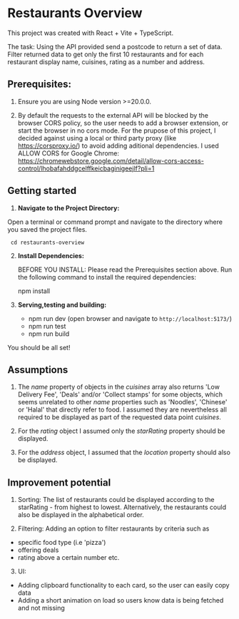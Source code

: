 # Restaurants Overview

This project was created with React + Vite + TypeScript.

The task: Using the API provided send a postcode to return a set of data. Filter returned data to get only the first 10 restaurants and for each restaurant display name, cuisines, rating as a number and address.

## Prerequisites:

1. Ensure you are using Node version >=20.0.0.

2. By default the requests to the external API will be blocked by the browser CORS policy, so the user needs to add a browser extension, or start the browser in no cors mode. For the prupose of this project, I decided against using a local or third party proxy (like https://corsproxy.io/) to avoid adding aditional dependencies. I used ALLOW CORS for Google Chrome: https://chromewebstore.google.com/detail/allow-cors-access-control/lhobafahddgcelffkeicbaginigeejlf?pli=1

## Getting started

1. **Navigate to the Project Directory:**

Open a terminal or command prompt and navigate to the directory where you saved the project files.

     cd restaurants-overview

2. **Install Dependencies:**

   BEFORE YOU INSTALL: Please read the Prerequisites section above. Run the following command to install the required dependencies:

   npm install

3. **Serving,testing and building:**

   - npm run dev (open browser and navigate to `http://localhost:5173/`)
   - npm run test
   - npm run build

You should be all set!

## Assumptions

1. The _name_ property of objects in the _cuisines_ array also returns 'Low Delivery Fee', 'Deals' and/or 'Collect stamps' for some objects, which seems unrelated to other _name_ properties such as 'Noodles', 'Chinese' or 'Halal' that directly refer to food. I assumed they are nevertheless all required to be displayed as part of the requested data point _cuisines_.

2. For the _rating_ object I assumed only the _starRating_ property should be displayed.

3. For the _address_ object, I assumed that the _location_ property should also be displayed.

## Improvement potential

1. Sorting: The list of restaurants could be displayed according to the starRating - from highest to lowest. Alternatively, the restaurants could also be displayed in the alphabetical order.

2. Filtering: Adding an option to filter restaurants by criteria such as

- specific food type (i.e 'pizza')
- offering deals
- rating above a certain number
  etc.

3. UI:

- Adding clipboard functionality to each card, so the user can easily copy data
- Adding a short animation on load so users know data is being fetched and not missing
